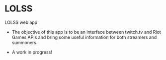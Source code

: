 # LOLSS
LOLSS web app

- The objective of this app is to be an interface
  between twitch.tv and Riot Games APIs and bring
  some useful information for both streamers and
  summoners.

- A work in progress!

